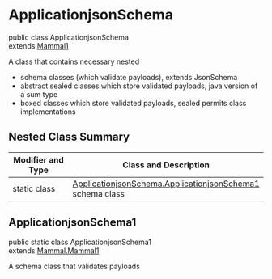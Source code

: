 # ApplicationjsonSchema
public class ApplicationjsonSchema<br>
extends [Mammal1](../../../../../../../../../components/schemas/Mammal.md#mammal)

A class that contains necessary nested
- schema classes (which validate payloads), extends JsonSchema
- abstract sealed classes which store validated payloads, java version of a sum type
- boxed classes which store validated payloads, sealed permits class implementations

## Nested Class Summary
| Modifier and Type | Class and Description |
| ----------------- | ---------------------- |
| static class | [ApplicationjsonSchema.ApplicationjsonSchema1](#applicationjsonschema1)<br> schema class |

## ApplicationjsonSchema1
public static class ApplicationjsonSchema1<br>
extends [Mammal.Mammal1](../../../../../../../../../components/schemas/Mammal.md#mammal1)

A schema class that validates payloads
